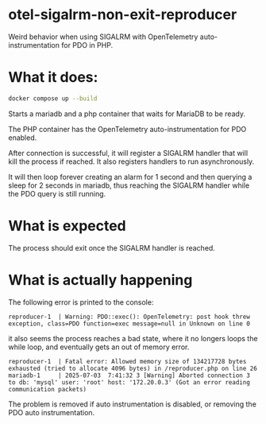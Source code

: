 # otel-sigalrm-non-exit-reproducer

Weird behavior when using SIGALRM with OpenTelemetry auto-instrumentation for PDO in PHP.

# What it does:

```bash
docker compose up --build
```

Starts a mariadb and a php container that waits for MariaDB to be ready.

The PHP container has the OpenTelemetry auto-instrumentation for PDO enabled.

After connection is successful, it will register a SIGALRM handler that will kill the process if reached. It also registers handlers to run asynchronously.

It will then loop forever creating an alarm for 1 second and then querying a sleep for 2 seconds in mariadb, thus reaching the SIGALRM handler while the PDO query is still running.

# What is expected
The process should exit once the SIGALRM handler is reached.

# What is actually happening
The following error is printed to the console:

```
reproducer-1  | Warning: PDO::exec(): OpenTelemetry: post hook threw exception, class=PDO function=exec message=null in Unknown on line 0
```

it also seems the process reaches a bad state, where it no longers loops the while loop, and eventually gets an out of memory error.

```
reproducer-1  | Fatal error: Allowed memory size of 134217728 bytes exhausted (tried to allocate 4096 bytes) in /reproducer.php on line 26
mariadb-1     | 2025-07-03  7:41:32 3 [Warning] Aborted connection 3 to db: 'mysql' user: 'root' host: '172.20.0.3' (Got an error reading communication packets)
```

The problem is removed if auto instrumentation is disabled, or removing the PDO auto instrumentation.
